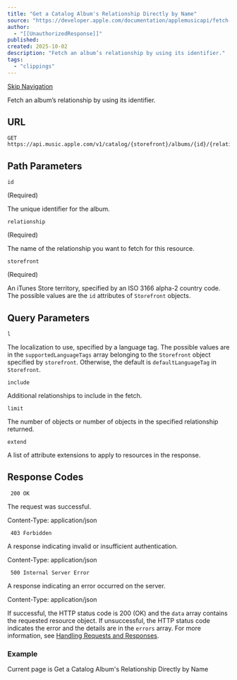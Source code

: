 ```yaml
---
title: "Get a Catalog Album's Relationship Directly by Name"
source: "https://developer.apple.com/documentation/applemusicapi/fetch-a-relationship-on-this-resource-by-name-4hthr"
author:
  - "[[UnauthorizedResponse]]"
published:
created: 2025-10-02
description: "Fetch an album’s relationship by using its identifier."
tags:
  - "clippings"
---
```

[Skip Navigation](https://developer.apple.com/documentation/applemusicapi/#app-main)

Fetch an album’s relationship by using its identifier.

## URL

```
GET https://api.music.apple.com/v1/catalog/{storefront}/albums/{id}/{relationship}
```

## Path Parameters

`id`

(Required)

The unique identifier for the album.

`relationship`

(Required)

The name of the relationship you want to fetch for this resource.

`storefront`

(Required)

An iTunes Store territory, specified by an ISO 3166 alpha-2 country code. The possible values are the `id` attributes of `Storefront` objects.

## Query Parameters

`l`

The localization to use, specified by a language tag. The possible values are in the `supportedLanguageTags` array belonging to the `Storefront` object specified by `storefront`. Otherwise, the default is `defaultLanguageTag` in `Storefront`.

`include`

Additional relationships to include in the fetch.

`limit`

The number of objects or number of objects in the specified relationship returned.

`extend`

A list of attribute extensions to apply to resources in the response.

## Response Codes

` 200 OK`

The request was successful.

Content-Type: application/json

` 403 Forbidden`

A response indicating invalid or insufficient authentication.

Content-Type: application/json

` 500 Internal Server Error`

A response indicating an error occurred on the server.

Content-Type: application/json

If successful, the HTTP status code is 200 (OK) and the `data` array contains the requested resource object. If unsuccessful, the HTTP status code indicates the error and the details are in the `errors` array. For more information, see [Handling Requests and Responses](https://developer.apple.com/documentation/applemusicapi/handling-requests-and-responses).

### Example

Current page is Get a Catalog Album's Relationship Directly by Name
